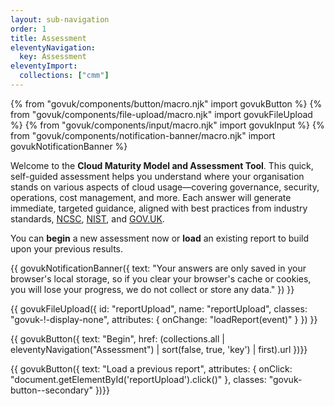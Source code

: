 ```yaml
---
layout: sub-navigation
order: 1
title: Assessment
eleventyNavigation:
  key: Assessment
eleventyImport:
  collections: ["cmm"]
---
```


{% from "govuk/components/button/macro.njk" import govukButton %}
{% from "govuk/components/file-upload/macro.njk" import govukFileUpload %}
{% from "govuk/components/input/macro.njk" import govukInput %}
{% from "govuk/components/notification-banner/macro.njk" import govukNotificationBanner %}

Welcome to the **Cloud Maturity Model and Assessment Tool**. This quick, self-guided assessment helps you understand where your organisation stands on various aspects of cloud usage—covering governance, security, operations, cost management, and more. Each answer will generate immediate, targeted guidance, aligned with best practices from industry standards, [NCSC](https://www.ncsc.gov.uk/), [NIST](https://csrc.nist.gov/), and [GOV.UK](https://www.gov.uk/).

You can **begin** a new assessment now or **load** an existing report to build upon your previous results.

{{ govukNotificationBanner({
  text: "Your answers are only saved in your browser's local storage, so if you clear your browser's cache or cookies, you will lose your progress, we do not collect or store any data."
}) }}

{{ govukFileUpload({
  id: "reportUpload",
  name: "reportUpload",
  classes: "govuk-!-display-none",
  attributes: {
    onChange: "loadReport(event)"
  }
}) }}

{{ govukButton({
  text: "Begin",
  href: (collections.all | eleventyNavigation("Assessment") | sort(false, true, 'key') | first).url
})}}

{{ govukButton({
  text: "Load a previous report",
  attributes: {
    onClick: "document.getElementById('reportUpload').click()"
  },
  classes: "govuk-button--secondary"
})}}

<script src="/{{"assets/dataMigration.js" | htmlBaseUrl}}"></script>
<script src="/{{"assets/cmm_report.js" | htmlBaseUrl}}"></script>
<script src="/{{"assets/cmm_assessment.js" | htmlBaseUrl}}"></script>
